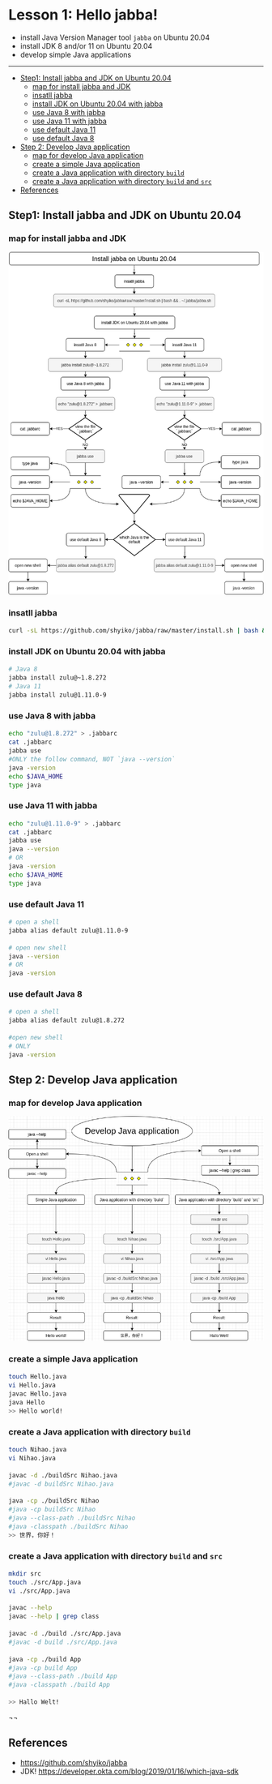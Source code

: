 <h1>Lesson 1: Hello jabba!</h1>

- install Java Version Manager tool `jabba` on Ubuntu 20.04
- install JDK 8 and/or 11 on Ubuntu 20.04
- develop simple Java applications

---

- [Step1:  Install jabba and JDK on Ubuntu 20.04](#step1--install-jabba-and-jdk-on-ubuntu-2004)
  - [map for install jabba and JDK](#map-for-install-jabba-and-jdk)
  - [insatll jabba](#insatll-jabba)
  - [install JDK on Ubuntu 20.04 with jabba](#install-jdk-on-ubuntu-2004-with-jabba)
  - [use Java 8 with jabba](#use-java-8-with-jabba)
  - [use Java 11 with jabba](#use-java-11-with-jabba)
  - [use default Java 11](#use-default-java-11)
  - [use default Java 8](#use-default-java-8)
- [Step 2: Develop Java application](#step-2-develop-java-application)
  - [map for develop Java application](#map-for-develop-java-application)
  - [create a simple Java application](#create-a-simple-java-application)
  - [create a Java application with directory `build`](#create-a-java-application-with-directory-build)
  - [create a Java application with directory `build` and `src`](#create-a-java-application-with-directory-build-and-src)
- [References](#references)


## Step1:  Install jabba and JDK on Ubuntu 20.04

### map for install jabba and JDK

![101_hello_jabba-Step1-install-jabba](docs/images/101_hello_jabba-Step1-install-jabba.png)

### insatll jabba
```bash
curl -sL https://github.com/shyiko/jabba/raw/master/install.sh | bash && . ~/.jabba/jabba.sh
```

### install JDK on Ubuntu 20.04 with jabba

```bash
# Java 8
jabba install zulu@~1.8.272
# Java 11
jabba install zulu@1.11.0-9
```

### use Java 8 with jabba
```bash
echo "zulu@1.8.272" > .jabbarc
cat .jabbarc
jabba use
#ONLY the follow command, NOT `java --version`
java -version
echo $JAVA_HOME
type java
```

### use Java 11 with jabba
```bash
echo "zulu@1.11.0-9" > .jabbarc
cat .jabbarc
jabba use
java --version
# OR
java -version
echo $JAVA_HOME
type java
```

### use default Java 11
```bash
# open a shell
jabba alias default zulu@1.11.0-9

# open new shell
java --version
# OR
java -version
```

### use default Java 8
```bash
# open a shell
jabba alias default zulu@1.8.272

#open new shell
# ONLY
java -version
```

## Step 2: Develop Java application

### map for develop Java application
![101_hello_jabba-Step2-develop-java-app](docs/images/101_hello_jabba-Step2-develop-java-app.png)

### create a simple Java application

```bash
touch Hello.java
vi Hello.java
javac Hello.java
java Hello
>> Hello world!
```

### create a Java application with directory `build`

```bash
touch Nihao.java
vi Nihao.java

javac -d ./buildSrc Nihao.java
#javac -d buildSrc Nihao.java

java -cp ./buildSrc Nihao
#java -cp buildSrc Nihao
#java --class-path ./buildSrc Nihao
#java -classpath ./buildSrc Nihao
>> 世界，你好！
```

### create a Java application with directory `build` and `src`

```bash
mkdir src
touch ./src/App.java
vi ./src/App.java

javac --help
javac --help | grep class

javac -d ./build ./src/App.java
#javac -d build ./src/App.java

java -cp ./build App
#java -cp build App
#java --class-path ./build App
#java -classpath ./build App

>> Hallo Welt!
```
¬¬
## References
- https://github.com/shyiko/jabba
- JDK! https://developer.okta.com/blog/2019/01/16/which-java-sdk

































